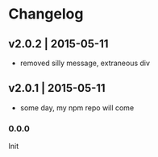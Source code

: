 # Changelog

## v2.0.2 | 2015-05-11
* removed silly message, extraneous div

## v2.0.1 | 2015-05-11
* some day, my npm repo will come

### 0.0.0
Init


